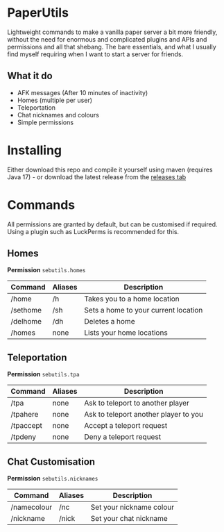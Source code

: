 # PaperUtils

Lightweight commands to make a vanilla paper server a bit more friendly, without the need for enormous and complicated plugins and APIs and permissions and all that shebang. The bare essentials, and what I usually find myself requiring when I want to start a server for friends.

## What it do

- AFK messages (After 10 minutes of inactivity)
- Homes (multiple per user)
- Teleportation
- Chat nicknames and colours
- Simple permissions

# Installing

Either download this repo and compile it yourself using maven (requires Java 17) - or download the latest release from the [releases tab](https://github.com/ElementalMP4/PaperUtils/releases/)

# Commands

All permissions are granted by default, but can be customised if required. Using a plugin such as LuckPerms is recommended for this.

## Homes

**Permission** `sebutils.homes`

| Command  | Aliases | Description                         |
|----------|-----|-----------------------------------------|
| /home    | /h  | Takes you to a home location            |
| /sethome | /sh | Sets a home to your current location    |
| /delhome | /dh | Deletes a home                          |
| /homes | none | Lists your home locations                |

## Teleportation

**Permission** `sebutils.tpa`

| Command   | Aliases | Description                           |
|-----------|---------|---------------------------------------|
| /tpa      | none    | Ask to teleport to another player     |
| /tpahere  | none    | Ask to teleport another player to you |
| /tpaccept | none    | Accept a teleport request             |
| /tpdeny   | none    | Deny a teleport request               |

## Chat Customisation

**Permission** `sebutils.nicknames`

| Command     | Aliases | Description              |
|-------------|---------|--------------------------|
| /namecolour | /nc     | Set your nickname colour |
| /nickname   | /nick   | Set your chat nickname   |